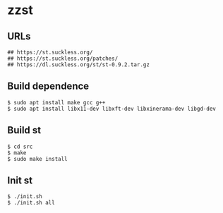 zzst
====

## URLs

    ## https://st.suckless.org/
    ## https://st.suckless.org/patches/
    ## https://dl.suckless.org/st/st-0.9.2.tar.gz

## Build dependence

    $ sudo apt install make gcc g++
    $ sudo apt install libx11-dev libxft-dev libxinerama-dev libgd-dev

## Build st

    $ cd src
    $ make
    $ sudo make install

## Init st

    $ ./init.sh
    $ ./init.sh all
